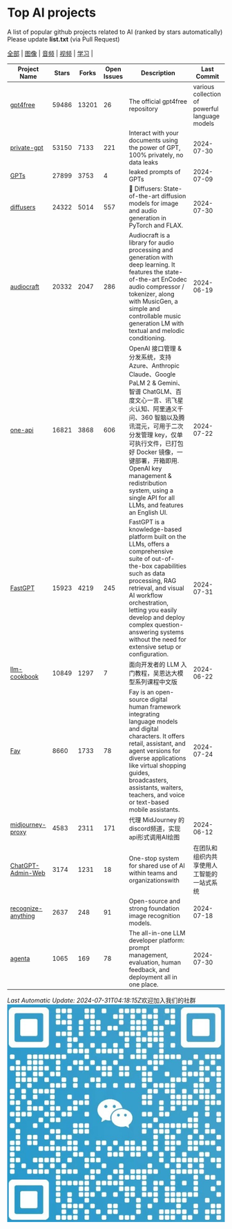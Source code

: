 # Top AI projects
A list of popular github projects related to AI (ranked by stars automatically)
Please update **list.txt** (via Pull Request)

<a href="./README.md">全部</a> |   <a href="./READMEpicture.md">图像</a> |   <a href="./READMEaudio.md">音频</a> | <a href="./READMEvideo.md">视频</a> | <a href="./READMElearn.md">学习</a> | 

| Project Name | Stars | Forks | Open Issues | Description | Last Commit |
| ------------ | ----- | ----- | ----------- | ----------- | ----------- |
| [gpt4free](https://github.com/xtekky/gpt4free) | 59486 | 13201 | 26 | The official gpt4free repository | various collection of powerful language models | 2024-07-13 |
| [private-gpt](https://github.com/zylon-ai/private-gpt) | 53150 | 7133 | 221 | Interact with your documents using the power of GPT, 100% privately, no data leaks | 2024-07-30 |
| [GPTs](https://github.com/linexjlin/GPTs) | 27899 | 3753 | 4 | leaked prompts of GPTs | 2024-07-09 |
| [diffusers](https://github.com/huggingface/diffusers) | 24322 | 5014 | 557 | 🤗 Diffusers: State-of-the-art diffusion models for image and audio generation in PyTorch and FLAX. | 2024-07-30 |
| [audiocraft](https://github.com/facebookresearch/audiocraft) | 20332 | 2047 | 286 | Audiocraft is a library for audio processing and generation with deep learning. It features the state-of-the-art EnCodec audio compressor / tokenizer, along with MusicGen, a simple and controllable music generation LM with textual and melodic conditioning. | 2024-06-19 |
| [one-api](https://github.com/songquanpeng/one-api) | 16821 | 3868 | 606 | OpenAI 接口管理 & 分发系统，支持 Azure、Anthropic Claude、Google PaLM 2 & Gemini、智谱 ChatGLM、百度文心一言、讯飞星火认知、阿里通义千问、360 智脑以及腾讯混元，可用于二次分发管理 key，仅单可执行文件，已打包好 Docker 镜像，一键部署，开箱即用. OpenAI key management & redistribution system, using a single API for all LLMs, and features an English UI. | 2024-07-22 |
| [FastGPT](https://github.com/labring/FastGPT) | 15923 | 4219 | 245 | FastGPT is a knowledge-based platform built on the LLMs, offers a comprehensive suite of out-of-the-box capabilities such as data processing, RAG retrieval, and visual AI workflow orchestration, letting you easily develop and deploy complex question-answering systems without the need for extensive setup or configuration. | 2024-07-31 |
| [llm-cookbook](https://github.com/datawhalechina/llm-cookbook) | 10849 | 1297 | 7 | 面向开发者的 LLM 入门教程，吴恩达大模型系列课程中文版 | 2024-06-22 |
| [Fay](https://github.com/xszyou/Fay) | 8660 | 1733 | 78 | Fay is an open-source digital human framework integrating language models and digital characters. It offers retail, assistant, and agent versions for diverse applications like virtual shopping guides, broadcasters, assistants, waiters, teachers, and voice or text-based mobile assistants. | 2024-07-24 |
| [midjourney-proxy](https://github.com/novicezk/midjourney-proxy) | 4583 | 2311 | 171 | 代理 MidJourney 的discord频道，实现api形式调用AI绘图 | 2024-06-12 |
| [ChatGPT-Admin-Web](https://github.com/AprilNEA/ChatGPT-Admin-Web) | 3174 | 1231 | 18 | One-stop system for shared use of AI within teams and organizationswith | 在团队和组织内共享使用人工智能的一站式系统 | 2023-12-27 |
| [recognize-anything](https://github.com/xinyu1205/recognize-anything) | 2637 | 248 | 91 | Open-source and strong foundation image recognition models. | 2024-07-18 |
| [agenta](https://github.com/Agenta-AI/agenta) | 1065 | 169 | 78 | The all-in-one LLM developer platform: prompt management, evaluation, human feedback, and deployment all in one place. | 2024-07-30 |

*Last Automatic Update: 2024-07-31T04:18:15Z*欢迎加入我们的社群 ![](https://raw.githubusercontent.com/mouuii/picture/master/weichat.jpg) 